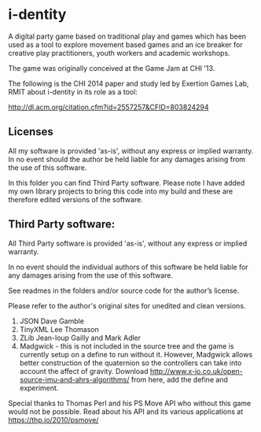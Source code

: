 # i-dentity
A digital party game based on traditional play and games which has been used as a tool to explore movement based games and an ice breaker for creative play practitioners, youth workers and academic workshops.

The game was originally conceived at the Game Jam at CHI '13.

The following is the CHI 2014 paper and study led by Exertion Games Lab, RMIT about i-dentity in its role as a tool:

http://dl.acm.org/citation.cfm?id=2557257&CFID=803824294

## Licenses

All my software is provided 'as-is', without any express or implied warranty. In no event should the author be held liable for any damages arising from the use of this software.

In this folder you can find Third Party software. Please note I have added my own library projects to bring this code into my build and these are therefore edited versions of the software.

## Third Party software:

All Third Party software is provided 'as-is', without any express or implied warranty.

In no event should the individual authors of this software be held liable for any damages arising from the use of this software.

See readmes in the folders and/or source code for the author’s license.

Please refer to the author's original sites for unedited and clean versions.

1. JSON Dave Gamble
2. TinyXML Lee Thomason
3. ZLib Jean-loup Gailly and Mark Adler
4. Madgwick - this is not included in the source tree and the game is currently setup on a define to run without it.
However, Madgwick allows better construction of the quaternion so the controllers can take into account the affect of gravity.
Download http://www.x-io.co.uk/open-source-imu-and-ahrs-algorithms/ from here, add the define and experiment.

Special thanks to Thomas Perl and his PS Move API who without this game would not be possible.
Read about his API and its various applications at https://thp.io/2010/psmove/
